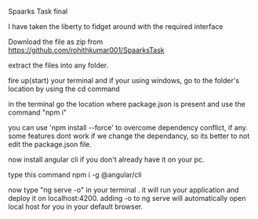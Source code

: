 Spaarks Task final


I have taken the liberty to fidget around with the required interface 

Download the file as zip from https://github.com/rohithkumar001/SpaarksTask

extract the files into any folder.

fire up(start) your terminal and if your using windows, go to the folder's location by using the cd command

in the terminal go the location where package.json is present and use the command "npm i"

you can use 'npm install --force' to overcome dependency conflict, if any. some features dont work if we change the dependancy, so its better to not edit the package.json file.

now install angular cli if you don't already have it on your pc.

type this command npm i -g @angular/cli

now type "ng serve -o" in your terminal . it will run your application and deploy it on localhost:4200. adding -o to ng serve will automatically open local host for you in your default browser.